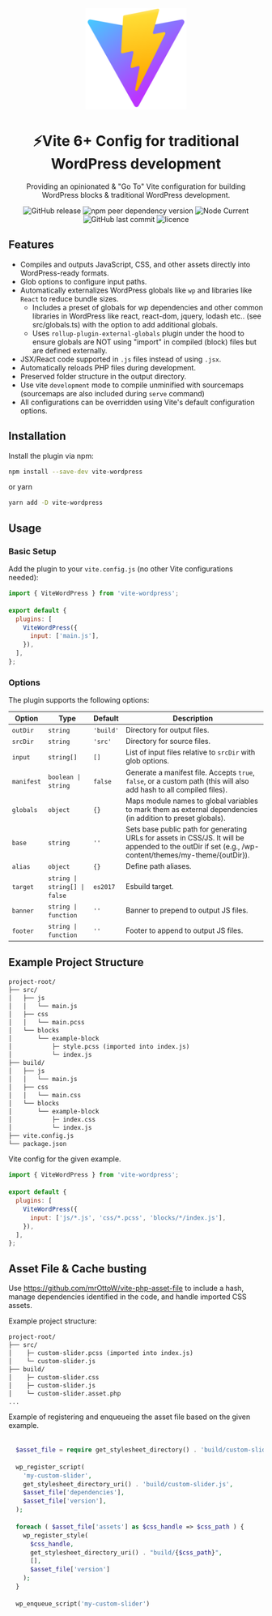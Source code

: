 <div align="center">
  <a href="https://vitejs.dev/">
    <img width="200" height="200" hspace="10" src="vite-logo.svg" alt="vite logo" />
  </a>
  <h1>⚡️Vite 6+ Config for traditional WordPress development</h1>
  <p>
Providing an opinionated & "Go To" Vite configuration for building WordPress blocks & traditional WordPress development.
</p>
  <img src="https://img.shields.io/github/v/release/mrOttoW/vite-wordpress" alt="GitHub release" />
  <img src="https://img.shields.io/npm/dependency-version/vite-wordpress/peer/vite" alt="npm peer dependency version" />
  <img alt="Node Current" src="https://img.shields.io/node/v/vite-wordpress">
  <img src="https://img.shields.io/github/last-commit/mrOttoW/vite-wordpress" alt="GitHub last commit"/>
  <img src="https://img.shields.io/npm/l/vite-wordpress" alt="licence" />
</div>


## Features

- Compiles and outputs JavaScript, CSS, and other assets directly into WordPress-ready formats.
- Glob options to configure input paths.
- Automatically externalizes WordPress globals like `wp` and libraries like `React` to reduce bundle sizes.
  - Includes a preset of globals for wp dependencies and other common libraries in WordPress like react, react-dom, jquery, lodash etc.. (see src/globals.ts) with the option to add additional globals.
  - Uses `rollup-plugin-external-globals` plugin under the hood to ensure globals are NOT using "import" in compiled (block) files but are defined externally.
- JSX/React code supported in `.js` files instead of using `.jsx`.
- Automatically reloads PHP files during development.
- Preserved folder structure in the output directory.
- Use vite `development` mode to compile unminified with sourcemaps (sourcemaps are also included during `serve` command)
- All configurations can be overridden using Vite's default configuration options.

## Installation

Install the plugin via npm:

```bash
npm install --save-dev vite-wordpress
```

or yarn

```bash
yarn add -D vite-wordpress
```

## Usage

### Basic Setup

Add the plugin to your `vite.config.js` (no other Vite configurations needed):

```javascript
import { ViteWordPress } from 'vite-wordpress';

export default {
  plugins: [
    ViteWordPress({
      input: ['main.js'],
    }),
  ],
};
```

### Options

The plugin supports the following options:

| Option     | Type                          | Default   | Description                                                                                                                                            |
| ---------- | ----------------------------- | --------- | ------------------------------------------------------------------------------------------------------------------------------------------------------ |
| `outDir`   | `string`                      | `'build'` | Directory for output files.                                                                                                                            |
| `srcDir`   | `string`                      | `'src'`   | Directory for source files.                                                                                                                            |
| `input`    | `string[]`                    | `[]`      | List of input files relative to `srcDir` with glob options.                                                                                            |
| `manifest` | `boolean \| string`           | `false`   | Generate a manifest file. Accepts `true`, `false`, or a custom path (this will also add hash to all compiled files).                                   |
| `globals`  | `object`                      | `{}`      | Maps module names to global variables to mark them as external dependencies (in addition to preset globals).                                           |
| `base`     | `string`                      | `''`      | Sets base public path for generating URLs for assets in CSS/JS. It will be appended to the outDir if set (e.g., /wp-content/themes/my-theme/{outDir}). |
| `alias`    | `object`                      | `{}`      | Define path aliases.                                                                                                                                   |
| `target`   | `string \| string[] \| false` | `es2017`  | Esbuild target.                                                                                                                                        |
| `banner`   | `string \| function`          | `''`      | Banner to prepend to output JS files.                                                                                                                  |
| `footer`   | `string \| function`          | `''`      | Footer to append to output JS files.                                                                                                                   |

## Example Project Structure

```
project-root/
├── src/
│   ├── js
│   │   └── main.js
│   ├── css
│   │   └── main.pcss
│   └── blocks
│       └── example-block
│           ├─ style.pcss (imported into index.js)
│           └─ index.js
├── build/
│   ├── js
│   │   └── main.js
│   ├── css
│   │   └── main.css
│   └── blocks
│       └── example-block
│           ├─ index.css
│           └─ index.js
├── vite.config.js
└── package.json
```

Vite config for the given example.

```javascript
import { ViteWordPress } from 'vite-wordpress';

export default {
  plugins: [
    ViteWordPress({
      input: ['js/*.js', 'css/*.pcss', 'blocks/*/index.js'],
    }),
  ],
};
```

## Asset File & Cache busting 

Use https://github.com/mrOttoW/vite-php-asset-file to include a hash, manage dependencies identified in the code, and handle imported CSS assets.

Example project structure:

```
project-root/
├── src/
│    ├─ custom-slider.pcss (imported into index.js)
│    └─ custom-slider.js
├── build/
│    ├─ custom-slider.css
│    ├─ custom-slider.js
│    └─ custom-slider.asset.php
...
```

Example of registering and enqueueing the asset file based on the given example.

```php

  $asset_file = require get_stylesheet_directory() . 'build/custom-slider.asset.php';
  
  wp_register_script(
    'my-custom-slider',
    get_stylesheet_directory_uri() . 'build/custom-slider.js',
    $asset_file['dependencies'],
    $asset_file['version'],
  );
  
  foreach ( $asset_file['assets'] as $css_handle => $css_path ) {
    wp_register_style(
      $css_handle,
      get_stylesheet_directory_uri() . "build/{$css_path}",
      [],
      $asset_file['version']
    );
  }
  
  wp_enqueue_script('my-custom-slider')

```
